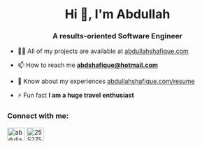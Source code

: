 <h1 align="center">Hi 👋, I'm Abdullah</h1>
<h3 align="center">A results-oriented Software Engineer</h3>

- 👨‍💻 All of my projects are available at [abdullahshafique.com](abdullahshafique.com)

- 📫 How to reach me **abdshafique@hotmail.com**

- 📄 Know about my experiences [abdullahshafique.com/resume](abdullahshafique.com/resume)

- ⚡ Fun fact **I am a huge travel enthusiast**

<h3 align="left">Connect with me:</h3>
<p align="left">
<a href="https://linkedin.com/in/abdullah-shafique" target="blank"><img align="center" src="https://raw.githubusercontent.com/rahuldkjain/github-profile-readme-generator/master/src/images/icons/Social/linked-in-alt.svg" alt="abdullah-shafique" height="30" width="40" /></a>
<a href="https://stackoverflow.com/users/2552752" target="blank"><img align="center" src="https://raw.githubusercontent.com/rahuldkjain/github-profile-readme-generator/master/src/images/icons/Social/stack-overflow.svg" alt="2552752" height="30" width="40" /></a>
</p>

